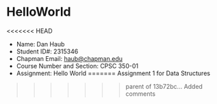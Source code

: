# HelloWorld
<<<<<<< HEAD

* Name:  Dan Haub
* Student ID#:  2315346
* Chapman Email:  haub@chapman.edu
* Course Number and Section:  CPSC 350-01
* Assignment:  Hello World
=======
Assignment 1 for Data Structures
>>>>>>> parent of 13b72bc... Added comments
